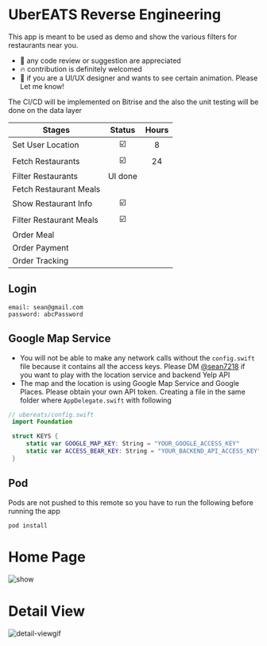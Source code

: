 # UberEATS Reverse Engineering
This app is meant to be used as demo and show the various filters for restaurants near you. 

- :bow: any code review or suggestion are appreciated
- :fire: contribution is definitely welcomed
- :raised_hands: if you are a UI/UX designer and wants to see certain animation. Please Let me know!

The CI/CD will be implemented on Bitrise and the also the unit testing will be done on the data layer

| Stages                  | Status                          |  Hours |
| ----------------------- |:-------------------------------:| :-----:|
| Set User Location       |:ballot_box_with_check:          | 8      |
| Fetch Restaurants       |:ballot_box_with_check:          | 24     |
| Filter Restaurants      | UI done                         |        |
| Fetch Restaurant Meals  |                                 |        |
| Show Restaurant Info    | :ballot_box_with_check:         |        |
| Filter Restaurant Meals | :ballot_box_with_check:         |        |
| Order Meal              |                                 |        |
| Order Payment           |                                 |        |
| Order Tracking          |                                 |        |

## Login
```
email: sean@gmail.com
password: abcPassword
```

## Google Map Service 
- You will not be able to make any network calls without the `config.swift` file because it contains all the access keys. Please DM [@sean7218](https://twitter/sean7218) if you want to play with the location service and backend Yelp API
- The map and the location is using Google Map Service and Google Places. Please obtain your own API token. Creating a file in the same folder where `AppDelegate.swift` with following
```swift
// ubereats/config.swift
 import Foundation

 struct KEYS {
     static var GOOGLE_MAP_KEY: String = "YOUR_GOOGLE_ACCESS_KEY"
     static var ACCESS_BEAR_KEY: String = "YOUR_BACKEND_API_ACCESS_KEY"
 }
 ```

## Pod

Pods are not pushed to this remote so you have to run the following before running the app
```
pod install
```

# Home Page
![show](https://github.com/sean7218/ubereats/blob/master/UberEATS/Design/iPhone-X_MockUp.gif)

# Detail View
![detail-viewgif](https://user-images.githubusercontent.com/18454151/43378304-059d4f7e-9394-11e8-85b8-7aefb9896e65.gif)
